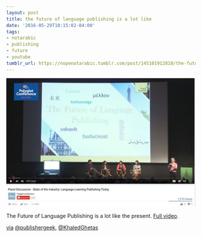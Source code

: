```yaml
---
layout: post
title: the future of language publishing is a lot like
date: '2016-05-29T10:15:02-04:00'
tags:
- notarabic
- publishing
- future
- youtube
tumblr_url: https://nopenotarabic.tumblr.com/post/145101912818/the-future-of-language-publishing-is-a-lot-like
---
```

 ![](/tumblr_files/tumblr_o7xzl2A11e1tz29g7o1_640.jpg)  

The Future of Language Publishing is a lot like the present. [Full video](https://www.youtube.com/watch?v=0YseYlUNx4M).

[via](https://twitter.com/publishergeek/status/736583014923304960) [@publishergeek](https://twitter.com/publishergeek), [@KhaledGhetas](https://twitter.com/KhaledGhetas)

